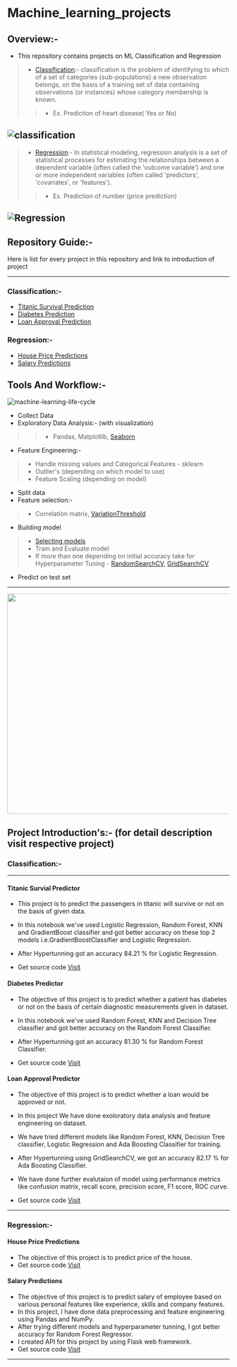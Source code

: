 # Machine_learning_projects

## Overview:-
* This repository contains projects on ML Classification and Regression
>* [Classification](https://en.wikipedia.org/wiki/Statistical_classification):-  classification is the problem of identifying to which of a set of categories (sub-populations) a new observation belongs, 
on the basis of a training set of data containing observations (or instances) whose category membership is known.
>>* Ex. Prediction of heart disease( Yes or No)

![classification](https://user-images.githubusercontent.com/75840165/109419751-04d5c900-79f5-11eb-93b6-004d2875116b.png)
------------------------------------------------------------------

>* [Regression](https://en.wikipedia.org/wiki/Regression_analysis):- In statistical modeling, regression analysis is a set of statistical processes for estimating the relationships between a dependent 
variable (often called the 'outcome variable') and one or more independent variables (often called 'predictors', 'covariates', or 'features').
>>* Ex. Prediction of number (price prediction)

![Regression](https://user-images.githubusercontent.com/75840165/109419745-ff787e80-79f4-11eb-9f1d-55646eb0dce8.png)
--------------------------------------------------

## Repository Guide:-
Here is list for every project in this repository and link to introduction of project

--------------------------------------------------
### Classification:-
* <a href="#Titanic">Titanic Survival Prediction</a>
* <a href="#Diabetes">Diabetes Prediction</a>
* <a href="#LoanApproval">Loan Approval Prediction</a>

### Regression:-
* <a href="#HousePrice"> House Price Predictions </a>
* <a href="#SalaryPredictions"> Salary Predictions </a>




## Tools And Workflow:-

![machine-learning-life-cycle](https://user-images.githubusercontent.com/75840165/114572787-6dbb8c80-9c95-11eb-8865-d8bf0d677f68.png)

* Collect Data
* Exploratory Data Analysis:- (with visualization)
>>* Pandas, Matplotlib, [Seaborn](https://seaborn.pydata.org/)
* Feature Engineering:-
>* Handle missing values and Categorical Features - sklearn
>* Outlier's (depending on which model to use)
>* Feature Scaling (depending on model)
* Split data
* Feature selection:-
>* Correlation matrix, [VariationThreshold](https://scikit-learn.org/stable/modules/generated/sklearn.feature_selection.VarianceThreshold.html)
* Building model 
>* [Selecting models](https://scikit-learn.org/stable/tutorial/machine_learning_map/index.html)
>* Train and Evaluate model
>* If more than one depending on initial accuracy take for Hyperparameter Tuning - [RandomSearchCV](https://scikit-learn.org/stable/modules/generated/sklearn.model_selection.RandomizedSearchCV.html#sklearn.model_selection.RandomizedSearchCV), [GridSearchCV](https://scikit-learn.org/stable/modules/generated/sklearn.model_selection.GridSearchCV.html)
* Predict on test set
-----------------------------------------------

<img src="https://user-images.githubusercontent.com/91015517/217172991-ba7df45a-7444-4dea-860c-1c4d397cd9db.png" height=500, width=700/>

## Project Introduction's:- (for detail description visit respective project)

### Classification:-
-----------------------------------------------

<h4 id='Titanic'> Titanic Survial Predictor</h4>

* This project is to predict the passengers in titanic will survive or not on the basis of given data.
* In this notebook we've used Logistic Regression, Random Forest, KNN and GradientBoost classifier and got better accuracy on these top 2 models i.e.GradientBoostClassifier and Logistic Regression.
* After Hypertunning got an accuracy 84.21 % for Logistic Regression.

* Get source code [Visit][Titanic]

<h4 id='Diabetes'> Diabetes Predictor</h4>

* The objective of this project is to predict whether a patient has diabetes or not on the basis of certain diagnostic measurements given in dataset.
* In this notebook we've used Random Forest, KNN and Decision Tree classifier and got better accuracy on the Random Forest Classifier.
* After Hypertunning got an accuracy 81.30 % for Random Forest Classifier.

* Get source code [Visit][Diabetes]

<h4 id='LoanApproval'> Loan Approval Predictor </h4>

* The objective of this project is to predict whether a loan would be approved or not.
* In this project We have done exoloratory data analysis and feature engineering on dataset.
* We have tried different models like Random Forest, KNN, Decision Tree classifier, Logistic Regression and Ada Boosting Classifier for training. 
* After Hypertunning using GridSearchCV, we got an accuracy 82.17 % for Ada Boosting Classifier.
* We have done further evalutaion of model using performance metrics like confusion matrix, recall score, precision score, F1 score, ROC curve.

* Get source code [Visit][Loan Approval]
-------------------------------------------------------------------------------------------------------------------------------------------

### Regression:-

<h4 id='HousePrice'> House Price Predictions</h4>

* The objective of this project is to predict price of the house.
* Get source code [Visit][HousePrice]


<h4 id='SalaryPredictions'> Salary Predictions</h4>

* The objective of this project is to predict salary of employee based on various personal features like experience, skills and company features.
* In this project, I have done data preprocessing and feature engineering using Pandas and NumPy.
* After trying different models and hyperparameter tunning, I got better accuracy for Random Forest Regressor.
* I created API for this project by using Flask web framework.
* Get source code [Visit][SalaryPredictions]


------------------------------







<!-- Classification Links-->
[Titanic]: https://github.com/ShreyasKadam77/Machine_Learning_Projects/tree/master/Classification_problems/Titanic_survival_predictions
[Diabetes]:
https://github.com/ShreyasKadam77/Machine_Learning_Projects/tree/master/Classification_problems/Diabetes_predictor
[Loan Approval]:
https://github.com/ShreyasKadam77/Machine_Learning_Projects/tree/master/Classification_problems/Loan_Approval_Predictions

<!-- Regression Links  -->
[HousePrice]: https://github.com/ShreyasKadam77/Machine_Learning_Projects/tree/master/Regression_problems/House_Price_Predictions
[SalaryPredictions]: https://github.com/ShreyasKadam77/Machine_Learning_Projects/tree/master/Regression_problems/Salary_Predictions

